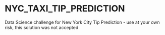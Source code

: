 # NYC_TAXI_TIP_PREDICTION
Data Science challenge for New York City Tip Prediction - use at your own risk, this solution was not accepted
